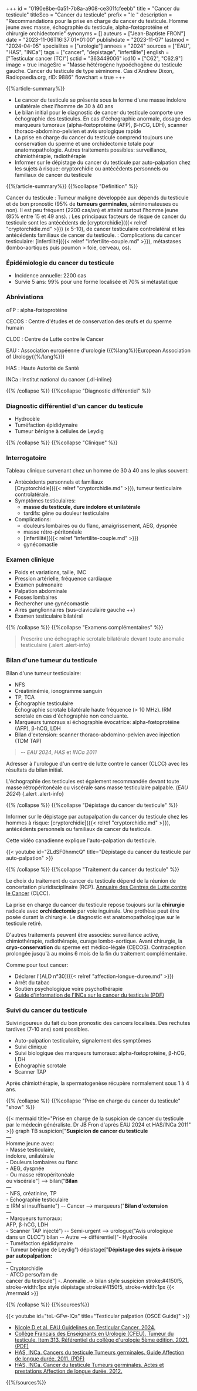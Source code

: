+++
id = "0190e8be-0a51-7b8a-a908-ce301fcfeebb"
title = "Cancer du testicule"
titleSeo = "Cancer du testicule"
prefix = "le "
description = "Recommandations pour la prise en charge du cancer du testicule. Homme jeune avec masse, échographie du testicule, alpha-fœtoprotéine et chirurgie orchidectomie"
synonyms = []
auteurs = ["Jean-Baptiste FRON"]
date = "2023-11-06T16:37:01+01:00"
publishdate = "2023-11-07"
lastmod = "2024-04-05"
specialites = ["urologie"]
annees = "2024"
sources = ["EAU", "HAS", "INCa"]
tags = ["cancer", "depistage", "infertilite"]
english = ["Testicular cancer (TC)"]
sctid = "363449006"
icd10 = ["C62", "C62.9"]
image = true
imageSrc = "Masse hétérogène hypoéchogène du testicule gauche. Cancer du testicule de type séminome. Cas d'Andrew Dixon, Radiopaedia.org, rID: 9886"
flowchart = true
+++

{{%article-summary%}}

- Le cancer du testicule se présente sous la forme d'une masse indolore unilatérale chez l'homme de 30 à 40 ans
- Le bilan initial pour le diagnostic de cancer du testicule comporte une échographie des testicules. En cas d'échographie anormale, dosage des marqueurs tumoraux (alpha-fœtoprotéine (AFP), β-hCG, LDH), scanner thoraco-abdomino-pelvien et avis urologique rapide
- La prise en charge du cancer du testicule comprend toujours une conservation du sperme et une orchidectomie totale pour anatomopathologie. Autres traitements possibles: surveillance, chimiothérapie, radiothérapie
- Informer sur le dépistage du cancer du testicule par auto-palpation chez les sujets à risque: cryptorchidie ou antécédents personnels ou familiaux de cancer du testicule

{{%/article-summary%}}
{{%collapse "Définition" %}}

Cancer du testicule
: Tumeur maligne développée aux dépends du testicule et de bon pronostic (95% de **tumeurs germinales**, séminomateuses ou non). Il est peu fréquent (2200 cas/an) et atteint surtout l'homme jeune (85% entre 15 et 49 ans).
: Les principaux facteurs de risque de cancer du testicule sont les antécédents de [cryptorchidie]({{< relref "cryptorchidie.md" >}}) (x 5-10), de cancer testiculaire controlatéral et les antécédents familiaux de cancer du testicule.
: Complications du cancer testiculaire: [infertilité]({{< relref "infertilite-couple.md" >}}), métastases (lombo-aortiques puis poumon > foie, cerveau, os).

### Épidémiologie du cancer du testicule

- Incidence annuelle: 2200 cas
- Survie 5 ans: 99% pour une forme localisée et 70% si métastatique

### Abréviations

αFP
: alpha-fœtoprotéine

CECOS
: Centre d'études et de conservation des œufs et du sperme humain

CLCC
: Centre de Lutte contre le Cancer

EAU
: Association européenne d'urologie ({{%lang%}}European Association of Urology{{%/lang%}})

HAS
: Haute Autorité de Santé

INCa
: Institut national du cancer
{.dl-inline}

{{% /collapse %}}
{{%collapse "Diagnostic différentiel" %}}

### Diagnostic différentiel d'un cancer du testicule

- Hydrocèle
- Tuméfaction épididymaire
- Tumeur bénigne à cellules de Leydig

{{% /collapse %}}
{{%collapse "Clinique" %}}

### Interrogatoire

Tableau clinique survenant chez un homme de 30 à 40 ans le plus souvent:

- Antécédents personnels et familiaux  
  [Cryptorchidie]({{< relref "cryptorchidie.md" >}}), tumeur testiculaire controlatérale.
- Symptômes testiculaires:
  - **masse du testicule, dure indolore et unilatérale**
  - tardifs: gêne ou douleur testiculaire
- Complications:
  - douleurs lombaires ou du flanc, amaigrissement, AEG, dyspnée
  - masse rétro-péritonéale
  - [infertilité]({{< relref "infertilite-couple.md" >}})
  - gynécomastie

### Examen clinique

- Poids et variations, taille, IMC
- Pression artérielle, fréquence cardiaque
- Examen pulmonaire
- Palpation abdominale
- Fosses lombaires
- Rechercher une gynécomastie
- Aires ganglionnaires (sus-claviculaire gauche ++)
- Examen testiculaire bilatéral

{{% /collapse %}}
{{%collapse "Examens complémentaires" %}}

> Prescrire une échographie scrotale bilatérale devant toute anomalie testiculaire
{.alert .alert-info}

### Bilan d'une tumeur du testicule

Bilan d'une tumeur testiculaire:

- NFS
- Créatininémie, ionogramme sanguin
- TP, TCA
- Échographie testiculaire  
  Échographie scrotale bilatérale haute fréquence (> 10 MHz). IRM scrotale en cas d'échographie non concluante.
- Marqueurs tumoraux si échographie évocatrice: alpha-fœtoprotéine (AFP), β-hCG, LDH
- Bilan d'extension: scanner thoraco-abdomino-pelvien avec injection (TDM TAP)

> -- *EAU 2024*, *HAS* et *INCa 2011*

Adresser à l'urologue d'un centre de lutte contre le cancer (CLCC) avec les résultats du bilan initial.

L'échographie des testicules est également recommandée devant toute masse rétropéritonéale ou viscérale sans masse testiculaire palpable. (*EAU 2024*)
{.alert .alert-info}

{{% /collapse %}}
{{%collapse "Dépistage du cancer du testicule" %}}

Informer sur le dépistage par autopalpation du cancer du testicule chez les hommes à risque: [cryptorchidie]({{< relref "cryptorchidie.md" >}}), antécédents personnels ou familiaux de cancer du testicule.

Cette vidéo canadienne explique l'auto-palpation du testicule.

{{< youtube id="ZLdSF0hnmcQ" title="Dépistage du cancer du testicule par auto-palpation" >}}

{{% /collapse %}}
{{%collapse "Traitement du cancer du testicule" %}}

Le choix du traitement du cancer du testicule dépend de la réunion de concertation pluridisciplinaire (RCP). [Annuaire des Centres de Lutte contre le Cancer](https://www.e-cancer.fr/Professionnels-de-sante/L-organisation-de-l-offre-de-soins/Traitements-du-cancer-les-etablissements-autorises/Carte-interactive-de-l-offre-de-soins-en-cancerologie) (CLCC).

La prise en charge du cancer du testicule repose toujours sur la **chirurgie** radicale avec **orchidectomie** par voie inguinale. Une prothèse peut être posée durant la chirurgie. Le diagnostic est anatomopathologique sur le testicule retiré.

D'autres traitements peuvent être associés: surveillance active, chimiothérapie, radiothérapie, curage lombo-aortique. Avant chirurgie, la **cryo-conservation** du sperme est médico-légale (CECOS). Contraception prolongée jusqu'à au moins 6 mois de la fin du traitement complémentaire.

Comme pour tout cancer:

- Déclarer l'[ALD n°30]({{< relref "affection-longue-duree.md" >}})
- Arrêt du tabac
- Soutien psychologique voire psychothérapie
- [Guide d'information de l'INCa sur le cancer du testicule (PDF)](file:///C:/Users/JB.DESKTOP-FOMVMTG/Downloads/Guide-ALD-patients-Testicule.pdf)

### Suivi du cancer du testicule

Suivi rigoureux du fait du bon pronostic des cancers localisés. Des rechutes tardives (7-10 ans) sont possibles.

- Auto-palpation testiculaire, signalement des symptômes
- Suivi clinique
- Suivi biologique des marqueurs tumoraux: alpha-fœtoprotéine, β-hCG, LDH
- Échographie scrotale
- Scanner TAP

Après chimiothérapie, la spermatogenèse récupère normalement sous 1 à 4 ans.

{{% /collapse %}}
{{%collapse "Prise en charge du cancer du testicule" "show" %}}

{{< mermaid title="Prise en charge de la suspicion de cancer du testicule par le médecin généraliste. Dr JB Fron d'après EAU 2024 et HAS/INCa 2011" >}}
graph TB
  suspicion["<b>Suspicion de cancer du testicule</b><br>—<br>Homme jeune avec:<br>- Masse testiculaire,<br>indolore, unilatérale<br>- Douleurs lombaires ou flanc<br>- AEG, dyspnée<br>- Ou masse rétropéritonéale<br>ou viscérale"] --> bilan("<b>Bilan</b><br>—<br>- NFS, créatinine, TP<br>- Échographie testiculaire<br>± IRM si insuffisante") -- Cancer --> marqueurs("<b>Bilan d'extension</b><br>—<br>- Marqueurs tumoraux:<br>AFP, β-hCG, LDH<br>- Scanner TAP injecté") -- Semi-urgent --> urologue("Avis urologique<br>dans un CLCC")
    bilan -- Autre --> différentiel("- Hydrocèle<br>- Tuméfaction épididymaire<br>- Tumeur bénigne de Leydig")
    dépistage["<b>Dépistage des sujets à risque<br>par autopalpation:</b><br>—<br>- Cryptorchidie<br>- ATCD perso/fam de<br>cancer du testicule"] -. Anomalie .-> bilan
  style suspicion stroke:#4150f5, stroke-width:1px
  style dépistage stroke:#4150f5, stroke-width:1px
{{< /mermaid >}}

{{% /collapse %}}
{{%sources%}}

{{< youtube id="teL-GFw-IQs" title="Testicular palpation (OSCE Guide)" >}}

- [Nicole D et al. EAU Guidelines on Testicular Cancer. 2024.](https://uroweb.org/guidelines/testicular-cancer)
- [Collège Français des Enseignants en Urologie (CFEU). Tumeur du testicule. Item 313. Référentiel du collège d'urologie 5ème édition. 2021. (PDF)](https://www.urofrance.org/wp-content/uploads/2021/11/Item-313-Tumeur-testicule.pdf)
- [HAS, INCa. Cancers du testicule Tumeurs germinales. Guide Affection de longue durée. 2011. (PDF)](https://www.e-cancer.fr/content/download/95925/1021244/file/GUIALDTEST11.pdf)
- [HAS, INCa. Cancer du testicule Tumeurs germinales. Actes et prestations Affection de longue durée. 2012.](https://www.has-sante.fr/jcms/c_1061933/fr/ald-n-30-cancer-du-testicule)

{{%/sources%}}
